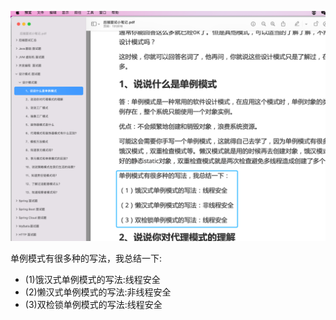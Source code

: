 ![img.png](img/img.png)

单例模式有很多种的写法，我总结一下: 
- (1)饿汉式单例模式的写法:线程安全
- (2)懒汉式单例模式的写法:非线程安全
- (3)双检锁单例模式的写法:线程安全

